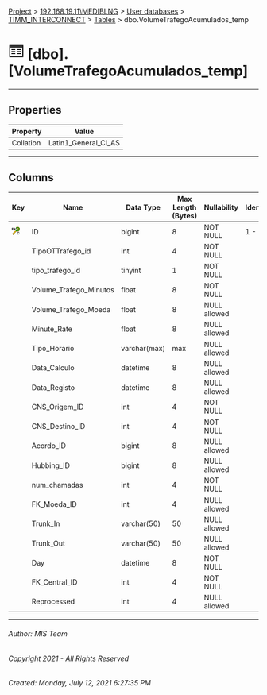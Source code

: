 #### 

[Project](../../../../index.md) > [192.168.19.11\\MEDIBLNG](../../../index.md) > [User databases](../../index.md) > [TIMM_INTERCONNECT](../index.md) > [Tables](Tables.md) > dbo.VolumeTrafegoAcumulados_temp

# ![Tables](../../../../Images/Table32.png) [dbo].[VolumeTrafegoAcumulados_temp]

---

## <a name="#properties"></a>Properties

| Property | Value |
|---|---|
| Collation | Latin1_General_CI_AS |


---

## <a name="#columns"></a>Columns

| Key | Name | Data Type | Max Length (Bytes) | Nullability | Identity |
|---|---|---|---|---|---|
| [![Cluster Primary Key PK_VolumeTrafegoAcumulados_temp: ID](../../../../Images/pkcluster.png)](#indexes) | ID | bigint | 8 | NOT NULL | 1 - 1 |
|  | TipoOTTrafego_id | int | 4 | NOT NULL |  |
|  | tipo_trafego_id | tinyint | 1 | NOT NULL |  |
|  | Volume_Trafego_Minutos | float | 8 | NOT NULL |  |
|  | Volume_Trafego_Moeda | float | 8 | NULL allowed |  |
|  | Minute_Rate | float | 8 | NULL allowed |  |
|  | Tipo_Horario | varchar(max) | max | NULL allowed |  |
|  | Data_Calculo | datetime | 8 | NULL allowed |  |
|  | Data_Registo | datetime | 8 | NULL allowed |  |
|  | CNS_Origem_ID | int | 4 | NOT NULL |  |
|  | CNS_Destino_ID | int | 4 | NOT NULL |  |
|  | Acordo_ID | bigint | 8 | NULL allowed |  |
|  | Hubbing_ID | bigint | 8 | NULL allowed |  |
|  | num_chamadas | int | 4 | NOT NULL |  |
|  | FK_Moeda_ID | int | 4 | NULL allowed |  |
|  | Trunk_In | varchar(50) | 50 | NULL allowed |  |
|  | Trunk_Out | varchar(50) | 50 | NULL allowed |  |
|  | Day | datetime | 8 | NOT NULL |  |
|  | FK_Central_ID | int | 4 | NOT NULL |  |
|  | Reprocessed | int | 4 | NULL allowed |  |


---

###### Author:  MIS Team

###### Copyright 2021 - All Rights Reserved

###### Created: Monday, July 12, 2021 6:27:35 PM

